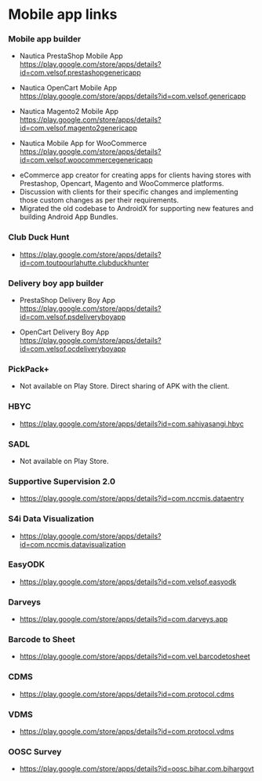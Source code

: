 # Mobile app links

### Mobile app builder
- Nautica PrestaShop Mobile App
<br /> <a href="https://play.google.com/store/apps/details?id=com.velsof.prestashopgenericapp">https://play.google.com/store/apps/details?id=com.velsof.prestashopgenericapp</a>

- Nautica OpenCart Mobile App
<br /> <a href="https://play.google.com/store/apps/details?id=com.velsof.genericapp">https://play.google.com/store/apps/details?id=com.velsof.genericapp</a>

- Nautica Magento2 Mobile App
<br /> <a href="https://play.google.com/store/apps/details?id=com.velsof.magento2genericapp">https://play.google.com/store/apps/details?id=com.velsof.magento2genericapp</a>

- Nautica Mobile App for WooCommerce
<br /> <a href="https://play.google.com/store/apps/details?id=com.velsof.woocommercegenericapp">https://play.google.com/store/apps/details?id=com.velsof.woocommercegenericapp</a>

* eCommerce app creator for creating apps for clients having stores with Prestashop, Opencart, Magento and WooCommerce platforms.
* Discussion with clients for their specific changes and implementing those custom changes as per their requirements.
* Migrated the old codebase to AndroidX for supporting new features and building Android App Bundles. 

### Club Duck Hunt
- <a href="https://play.google.com/store/apps/details?id=com.toutpourlahutte.clubduckhunter">https://play.google.com/store/apps/details?id=com.toutpourlahutte.clubduckhunter</a>

### Delivery boy app builder
- PrestaShop Delivery Boy App
<br /> <a href="https://play.google.com/store/apps/details?id=com.velsof.psdeliveryboyapp">https://play.google.com/store/apps/details?id=com.velsof.psdeliveryboyapp</a>

- OpenCart Delivery Boy App
<br /> <a href="https://play.google.com/store/apps/details?id=com.velsof.ocdeliveryboyapp">https://play.google.com/store/apps/details?id=com.velsof.ocdeliveryboyapp</a>

### PickPack+
- Not available on Play Store. Direct sharing of APK with the client.

### HBYC
- <a href="https://play.google.com/store/apps/details?id=com.sahiyasangi.hbyc">https://play.google.com/store/apps/details?id=com.sahiyasangi.hbyc</a>

### SADL
- Not available on Play Store. 

### Supportive Supervision 2.0
- <a href="https://play.google.com/store/apps/details?id=com.nccmis.dataentry">https://play.google.com/store/apps/details?id=com.nccmis.dataentry</a>

### S4i Data Visualization
- <a href="https://play.google.com/store/apps/details?id=com.nccmis.datavisualization">https://play.google.com/store/apps/details?id=com.nccmis.datavisualization</a>

### EasyODK
- <a href="https://play.google.com/store/apps/details?id=com.velsof.easyodk">https://play.google.com/store/apps/details?id=com.velsof.easyodk</a>

### Darveys
- <a href="https://play.google.com/store/apps/details?id=com.darveys.app">https://play.google.com/store/apps/details?id=com.darveys.app</a>

### Barcode to Sheet
- <a href="https://play.google.com/store/apps/details?id=com.vel.barcodetosheet">https://play.google.com/store/apps/details?id=com.vel.barcodetosheet</a>

### CDMS
- <a href="https://play.google.com/store/apps/details?id=com.protocol.cdms">https://play.google.com/store/apps/details?id=com.protocol.cdms</a>

### VDMS
- <a href="https://play.google.com/store/apps/details?id=com.protocol.vdms">https://play.google.com/store/apps/details?id=com.protocol.vdms</a>

### OOSC Survey
- <a href="https://play.google.com/store/apps/details?id=oosc.bihar.com.bihargovt">https://play.google.com/store/apps/details?id=oosc.bihar.com.bihargovt</a>
